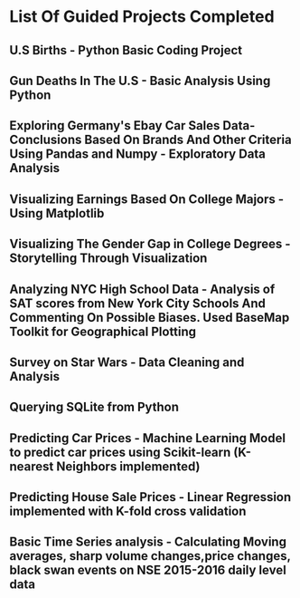 # List Of Guided Projects Completed 

## U.S Births - Python Basic Coding Project

## Gun Deaths In The U.S - Basic Analysis Using Python

## Exploring Germany's Ebay Car Sales Data- Conclusions Based On Brands And Other Criteria Using Pandas and Numpy - Exploratory Data Analysis

##  Visualizing Earnings Based On College Majors - Using Matplotlib

## Visualizing The Gender Gap in College Degrees - Storytelling  Through Visualization

## Analyzing NYC High School Data - Analysis of SAT scores from New York City Schools And Commenting On Possible Biases. Used BaseMap Toolkit for Geographical Plotting

## Survey on Star Wars - Data Cleaning and Analysis 
 
## Querying SQLite from Python 

## Predicting Car Prices - Machine Learning Model to predict car prices using Scikit-learn (K-nearest Neighbors implemented) 

## Predicting House Sale Prices - Linear Regression implemented with K-fold cross validation
 
## Basic Time Series analysis - Calculating Moving averages, sharp volume changes,price changes, black swan events on NSE 2015-2016 daily level data
